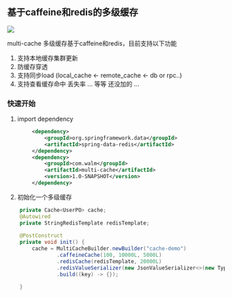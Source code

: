 ## 基于caffeine和redis的多级缓存
![](https://img.shields.io/badge/license-MIT-000000.svg)

multi-cache 多级缓存基于caffeine和redis，目前支持以下功能

1. 支持本地缓存集群更新
2. 防缓存穿透
3. 支持同步load (local_cache <- remote_cache <- db or rpc..)
4. 支持查看缓存命中 丢失率
... 等等 还没加的
... 


### 快速开始

1. import dependency

```xml
        <dependency>
            <groupId>org.springframework.data</groupId>
            <artifactId>spring-data-redis</artifactId>
        </dependency>
        <dependency>
            <groupId>com.walm</groupId>
            <artifactId>multi-cache</artifactId>
            <version>1.0-SNAPSHOT</version>
        </dependency>
```
2. 初始化一个多级缓存
```java
    private Cache<UserPO> cache;
    @Autowired
    private StringRedisTemplate redisTemplate;
    
    @PostConstruct
    private void init() {
        cache = MultiCacheBuilder.newBuilder("cache-demo")
                .caffeineCache(100, 10000L, 5000L)
                .redisCache(redisTemplate, 20000L)
                .redisValueSerializer(new JsonValueSerializer<>(new TypeToken<UserPO>(){}))
                .build((key) -> {});

    }
```